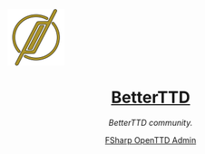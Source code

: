 <p align="center" style="width: 50%; margin:0 left;text-align: left;">
    <img width="100px" src="https://github.com/iTKerry/iTKerry/blob/master/800_alfa_bg.png" align="center" />
    <a href="https://github.com/TG-OpenTTD"><h1 align="center">BetterTTD</h1></a>
    <p align="center"><i>BetterTTD community.</i></p>
    <p align="center">
        <a href="https://github.com/TG-OpenTTD/fsharp-ottd-admin">FSharp OpenTTD Admin</a>
    </p>
</p>
